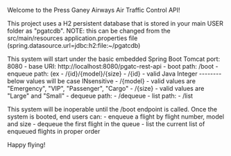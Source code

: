 Welcome to the Press Ganey Airways Air Traffic Control API!

This project uses a H2 persistent database that is stored in your main USER folder as "pgatcdb".  NOTE:  this can be 
changed from the src/main/resources application.properties file (spring.datasource.url=jdbc:h2:file:~/pgatcdb)

This system will start under the basic embedded Spring Boot Tomcat port:  8080
	- base URI:  http://localhost:8080/pgatc-rest-api
		- boot path:  /boot
		- enqueue path: (ex - /{id}/{model}/{size}
			- /{id} - valid Java Integer
			--------  below values will be case INsensitive
			- /{model} - valid values are "Emergency", "VIP", "Passenger", "Cargo"
			- /{size}  - valid values are "Large" and "Small"
		- dequeue path:
			- /dequeue
		- list path:
			- /list

This system will be inoperable until the /boot endpoint is called.
Once the system is booted, end users can:
	- enqueue a flight by flight number, model and size
	- dequeue the first flight in the queue
	- list the current list of enqueued flights in proper order
	
Happy flying!